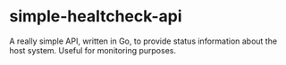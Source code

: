 # simple-healtcheck-api
A really simple API, written in Go, to provide status information about the host system. Useful for monitoring purposes.
